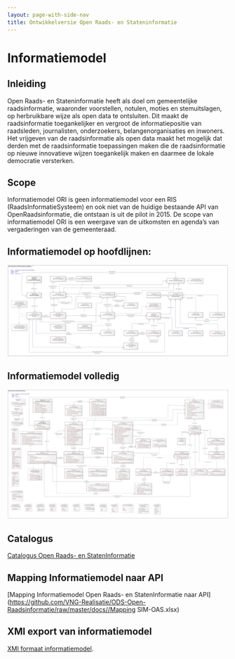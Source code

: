 ```yaml
---
layout: page-with-side-nav
title: Ontwikkelversie Open Raads- en Stateninformatie
---
```


# Informatiemodel

## Inleiding
Open Raads- en Stateninformatie heeft als doel om gemeentelijke raadsinformatie, waaronder voorstellen, notulen, moties en stemuitslagen, op herbruikbare wijze als open data te ontsluiten. Dit maakt de raadsinformatie toegankelijker en vergroot de informatiepositie van raadsleden, journalisten, onderzoekers, belangenorganisaties en inwoners. Het vrijgeven van de raadsinformatie als open data maakt het mogelijk dat derden met de raadsinformatie toepassingen maken die de raadsinformatie op nieuwe innovatieve wijzen toegankelijk maken en daarmee de lokale democratie versterken.  

<!-- ## Doel

Het gaat hierbij om de semantiek en samenhang. De uitwerking naar een [technisch model](./Uitwisselingsmodel.md) is in een ander diagram uitgewerkt. In een technisch model kunnen andere keuzes gemaakt worden in de samenstelling van objecten (resources) en eigenschappen hiervan.

De [Catalogus](./Catalogus03-2021.html) geeft gedetailleerd inzicht in het informatiemodel. -->
## Scope

Informatiemodel ORI is geen informatiemodel voor een RIS (RaadsInformatieSysteem) en ook niet van de huidige bestaande API van OpenRaadsinformatie, die ontstaan is uit de pilot in 2015. De scope van informatiemodel ORI is een weergave van de uitkomsten en agenda’s van vergaderingen van de gemeenteraad.

## Informatiemodel op hoofdlijnen:

<img src="./Open%20Raads-%20en%20StatenInformatie%20op%20hoofdlijnen.png" alt=" Informatiemodel Open Raadsinformatie op hoofdlijnen" width="1000"/>


## Informatiemodel volledig

<img src="./Open%20Raads-%20en%20StatenInformatie%20volledig.png" alt=" Informatiemodel Open Raadsinformatie volledig" width="1000"/>

## Catalogus

[Catalogus Open Raads- en StatenInformatie](./catalog)

## Mapping Informatiemodel naar API

[Mapping Informatiemodel Open Raads- en StatenInformatie naar API](https://github.com/VNG-Realisatie/ODS-Open-Raadsinformatie/raw/master/docs//Mapping SIM-OAS.xlsx)

## XMI export van informatiemodel
[XMI formaat informatiemodel](https://github.com/VNG-Realisatie/ODS-Open-Raadsinformatie/raw/master/docs/Open%20Raads-en%20Staten%20Informatie.zip).
